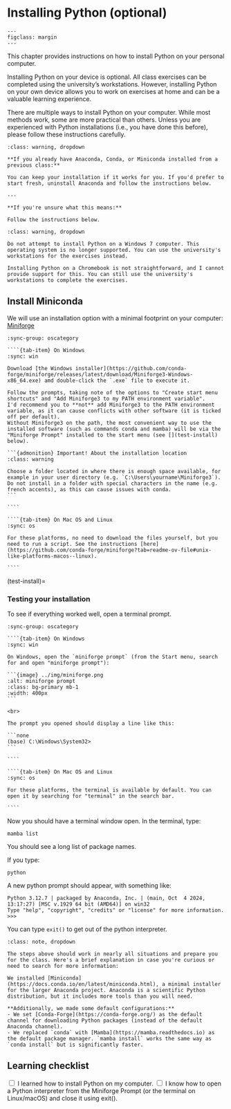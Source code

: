 # Installing Python (optional)


```{figure} https://www.python.org/static/community_logos/python-logo.png
---
figclass: margin
---
```

This chapter provides instructions on how to install Python on your personal computer.

Installing Python on your device is optional. All class exercises can be completed using the university’s workstations. However, installing Python on your own device allows you to work on exercises at home and can be a valuable learning experience.

There are multiple ways to install Python on your computer. While most methods work, some are more practical than others. Unless you are experienced with Python installations (i.e., you have done this before), please follow these instructions carefully.


```{admonition} What to do if you **already** have python installed on your laptop
:class: warning, dropdown

**If you already have Anaconda, Conda, or Miniconda installed from a previous class:**

You can keep your installation if it works for you. If you'd prefer to start fresh, uninstall Anaconda and follow the instructions below.

---

**If you're unsure what this means:**

Follow the instructions below.
```

```{admonition} For Windows < or Chromebook users
:class: warning, dropdown

Do not attempt to install Python on a Windows 7 computer. This operating system is no longer supported. You can use the university's workstations for the exercises instead.

Installing Python on a Chromebook is not straightforward, and I cannot provide support for this. You can still use the university's workstations to complete the exercises.
```

## Install Miniconda

We will use an installation option with a minimal footprint on your computer: [Miniforge](https://github.com/conda-forge/miniforge)

`````{tab-set}
:sync-group: oscategory

````{tab-item} On Windows
:sync: win

Download [the Windows installer](https://github.com/conda-forge/miniforge/releases/latest/download/Miniforge3-Windows-x86_64.exe) amd double-click the `.exe` file to execute it.

Follow the prompts, taking note of the options to "Create start menu shortcuts" and "Add Miniforge3 to my PATH environment variable".
I'd recommend you to **not** add Miniforge3 to the PATH environment variable, as it can cause conflicts with other software (it is ticked off per default).
Without Miniforge3 on the path, the most convenient way to use the installed software (such as commands conda and mamba) will be via the "Miniforge Prompt" installed to the start menu (see [](test-install) below).

```{admonition} Important! About the installation location
:class: warning

Choose a folder located in where there is enough space available, for example in your user directory (e.g. `C:\Users\yourname\Miniforge3`). Do not install in a folder with special characters in the name (e.g. french accents), as this can cause issues with conda.
```

````

````{tab-item} On Mac OS and Linux
:sync: os

For these platforms, no need to download the files yourself, but you need to run a script. See the instructions [here](https://github.com/conda-forge/miniforge?tab=readme-ov-file#unix-like-platforms-macos--linux).

````
`````

(test-install)=
### Testing your installation

To see if everything worked well, open a terminal prompt.

`````{tab-set}
:sync-group: oscategory

````{tab-item} On Windows
:sync: win

On Windows, open the `miniforge prompt` (from the Start menu, search for and open "miniforge prompt"):

```{image} ../img/miniforge.png
:alt: miniforge prompt
:class: bg-primary mb-1
:width: 400px
```

<br>

The prompt you opened should display a line like this:

```none
(base) C:\Windows\System32>
```

````

````{tab-item} On Mac OS and Linux
:sync: os

For these platforms, the terminal is available by default. You can open it by searching for "terminal" in the search bar.

````

`````

Now you should have a terminal window open. In the terminal, type:

```none
mamba list
```

You should see a long list of package names.

If you type:

```none
python
```

A new python prompt should appear, with something like:

```none
Python 3.12.7 | packaged by Anaconda, Inc. | (main, Oct  4 2024, 13:17:27) [MSC v.1929 64 bit (AMD64)] on win32
Type "help", "copyright", "credits" or "license" for more information.
>>>
```

You can type ``exit()`` to get out of the python interpreter.

```{admonition} Optional: a brief explanation of what we've just done
:class: note, dropdown

The steps above should work in nearly all situations and prepare you for the class. Here's a brief explanation in case you're curious or need to search for more information:

We installed [Miniconda](https://docs.conda.io/en/latest/miniconda.html), a minimal installer for the larger Anaconda project. Anaconda is a scientific Python distribution, but it includes more tools than you will need.

**Additionally, we made some default configurations:**
- We set [Conda-Forge](https://conda-forge.org/) as the default channel for downloading Python packages (instead of the default Anaconda channel).
- We replaced `conda` with [Mamba](https://mamba.readthedocs.io) as the default package manager. `mamba install` works the same way as `conda install` but is significantly faster.
```

## Learning checklist

<label><input type="checkbox" id="week05_01" class="box"> I learned how to install Python on my computer.</input></label>
<label><input type="checkbox" id="week05_02" class="box"> I know how to open a Python interpreter from the Miniforge Prompt (or the terminal on Linux/macOS) and close it using exit().</input></label>
